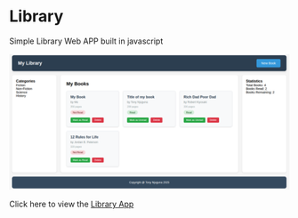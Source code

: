 # Library
Simple Library Web APP built in javascript

![Screenshot of the final Library web app](/images/library.png)

Click here to view the [Library App](https://anwangari.github.io/Library/)

